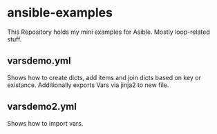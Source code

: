 # ansible-examples

This Repository holds my mini examples for Asible. Mostly loop-related stuff.


## varsdemo.yml
Shows how to create dicts, add items and join dicts based on key or existance. Additionally exports Vars via jinja2 to new file.

## varsdemo2.yml
Shows how to import vars.